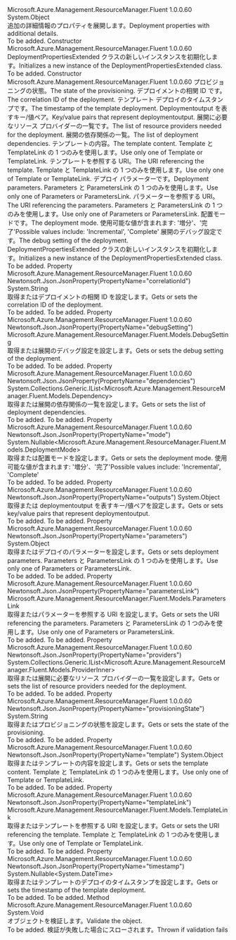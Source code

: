 <Type Name="DeploymentPropertiesExtended" FullName="Microsoft.Azure.Management.ResourceManager.Fluent.Models.DeploymentPropertiesExtended">
  <TypeSignature Language="C#" Value="public class DeploymentPropertiesExtended" />
  <TypeSignature Language="ILAsm" Value=".class public auto ansi beforefieldinit DeploymentPropertiesExtended extends System.Object" />
  <TypeSignature Language="DocId" Value="T:Microsoft.Azure.Management.ResourceManager.Fluent.Models.DeploymentPropertiesExtended" />
  <TypeSignature Language="VB.NET" Value="Public Class DeploymentPropertiesExtended" />
  <TypeSignature Language="F#" Value="type DeploymentPropertiesExtended = class" />
  <AssemblyInfo>
    <AssemblyName>Microsoft.Azure.Management.ResourceManager.Fluent</AssemblyName>
    <AssemblyVersion>1.0.0.60</AssemblyVersion>
  </AssemblyInfo>
  <Base>
    <BaseTypeName>System.Object</BaseTypeName>
  </Base>
  <Interfaces />
  <Docs>
    <summary>
            <span data-ttu-id="f3855-101">追加の詳細情報のプロパティを展開します。</span><span class="sxs-lookup"><span data-stu-id="f3855-101">Deployment properties with additional details.</span></span>
            </summary>
    <remarks>To be added.</remarks>
  </Docs>
  <Members>
    <Member MemberName=".ctor">
      <MemberSignature Language="C#" Value="public DeploymentPropertiesExtended ();" />
      <MemberSignature Language="ILAsm" Value=".method public hidebysig specialname rtspecialname instance void .ctor() cil managed" />
      <MemberSignature Language="DocId" Value="M:Microsoft.Azure.Management.ResourceManager.Fluent.Models.DeploymentPropertiesExtended.#ctor" />
      <MemberSignature Language="VB.NET" Value="Public Sub New ()" />
      <MemberType>Constructor</MemberType>
      <AssemblyInfo>
        <AssemblyName>Microsoft.Azure.Management.ResourceManager.Fluent</AssemblyName>
        <AssemblyVersion>1.0.0.60</AssemblyVersion>
      </AssemblyInfo>
      <Parameters />
      <Docs>
        <summary>
            <span data-ttu-id="f3855-102">DeploymentPropertiesExtended クラスの新しいインスタンスを初期化します。</span><span class="sxs-lookup"><span data-stu-id="f3855-102">Initializes a new instance of the DeploymentPropertiesExtended class.</span></span>
            </summary>
        <remarks>To be added.</remarks>
      </Docs>
    </Member>
    <Member MemberName=".ctor">
      <MemberSignature Language="C#" Value="public DeploymentPropertiesExtended (string provisioningState = null, string correlationId = null, Nullable&lt;DateTime&gt; timestamp = null, object outputs = null, System.Collections.Generic.IList&lt;Microsoft.Azure.Management.ResourceManager.Fluent.Models.ProviderInner&gt; providers = null, System.Collections.Generic.IList&lt;Microsoft.Azure.Management.ResourceManager.Fluent.Models.Dependency&gt; dependencies = null, object template = null, Microsoft.Azure.Management.ResourceManager.Fluent.Models.TemplateLink templateLink = null, object parameters = null, Microsoft.Azure.Management.ResourceManager.Fluent.Models.ParametersLink parametersLink = null, Nullable&lt;Microsoft.Azure.Management.ResourceManager.Fluent.Models.DeploymentMode&gt; mode = null, Microsoft.Azure.Management.ResourceManager.Fluent.Models.DebugSetting debugSetting = null);" />
      <MemberSignature Language="ILAsm" Value=".method public hidebysig specialname rtspecialname instance void .ctor(string provisioningState, string correlationId, valuetype System.Nullable`1&lt;valuetype System.DateTime&gt; timestamp, object outputs, class System.Collections.Generic.IList`1&lt;class Microsoft.Azure.Management.ResourceManager.Fluent.Models.ProviderInner&gt; providers, class System.Collections.Generic.IList`1&lt;class Microsoft.Azure.Management.ResourceManager.Fluent.Models.Dependency&gt; dependencies, object template, class Microsoft.Azure.Management.ResourceManager.Fluent.Models.TemplateLink templateLink, object parameters, class Microsoft.Azure.Management.ResourceManager.Fluent.Models.ParametersLink parametersLink, valuetype System.Nullable`1&lt;valuetype Microsoft.Azure.Management.ResourceManager.Fluent.Models.DeploymentMode&gt; mode, class Microsoft.Azure.Management.ResourceManager.Fluent.Models.DebugSetting debugSetting) cil managed" />
      <MemberSignature Language="DocId" Value="M:Microsoft.Azure.Management.ResourceManager.Fluent.Models.DeploymentPropertiesExtended.#ctor(System.String,System.String,System.Nullable{System.DateTime},System.Object,System.Collections.Generic.IList{Microsoft.Azure.Management.ResourceManager.Fluent.Models.ProviderInner},System.Collections.Generic.IList{Microsoft.Azure.Management.ResourceManager.Fluent.Models.Dependency},System.Object,Microsoft.Azure.Management.ResourceManager.Fluent.Models.TemplateLink,System.Object,Microsoft.Azure.Management.ResourceManager.Fluent.Models.ParametersLink,System.Nullable{Microsoft.Azure.Management.ResourceManager.Fluent.Models.DeploymentMode},Microsoft.Azure.Management.ResourceManager.Fluent.Models.DebugSetting)" />
      <MemberSignature Language="F#" Value="new Microsoft.Azure.Management.ResourceManager.Fluent.Models.DeploymentPropertiesExtended : string * string * Nullable&lt;DateTime&gt; * obj * System.Collections.Generic.IList&lt;Microsoft.Azure.Management.ResourceManager.Fluent.Models.ProviderInner&gt; * System.Collections.Generic.IList&lt;Microsoft.Azure.Management.ResourceManager.Fluent.Models.Dependency&gt; * obj * Microsoft.Azure.Management.ResourceManager.Fluent.Models.TemplateLink * obj * Microsoft.Azure.Management.ResourceManager.Fluent.Models.ParametersLink * Nullable&lt;Microsoft.Azure.Management.ResourceManager.Fluent.Models.DeploymentMode&gt; * Microsoft.Azure.Management.ResourceManager.Fluent.Models.DebugSetting -&gt; Microsoft.Azure.Management.ResourceManager.Fluent.Models.DeploymentPropertiesExtended" Usage="new Microsoft.Azure.Management.ResourceManager.Fluent.Models.DeploymentPropertiesExtended (provisioningState, correlationId, timestamp, outputs, providers, dependencies, template, templateLink, parameters, parametersLink, mode, debugSetting)" />
      <MemberType>Constructor</MemberType>
      <AssemblyInfo>
        <AssemblyName>Microsoft.Azure.Management.ResourceManager.Fluent</AssemblyName>
        <AssemblyVersion>1.0.0.60</AssemblyVersion>
      </AssemblyInfo>
      <Parameters>
        <Parameter Name="provisioningState" Type="System.String" />
        <Parameter Name="correlationId" Type="System.String" />
        <Parameter Name="timestamp" Type="System.Nullable&lt;System.DateTime&gt;" />
        <Parameter Name="outputs" Type="System.Object" />
        <Parameter Name="providers" Type="System.Collections.Generic.IList&lt;Microsoft.Azure.Management.ResourceManager.Fluent.Models.ProviderInner&gt;" />
        <Parameter Name="dependencies" Type="System.Collections.Generic.IList&lt;Microsoft.Azure.Management.ResourceManager.Fluent.Models.Dependency&gt;" />
        <Parameter Name="template" Type="System.Object" />
        <Parameter Name="templateLink" Type="Microsoft.Azure.Management.ResourceManager.Fluent.Models.TemplateLink" />
        <Parameter Name="parameters" Type="System.Object" />
        <Parameter Name="parametersLink" Type="Microsoft.Azure.Management.ResourceManager.Fluent.Models.ParametersLink" />
        <Parameter Name="mode" Type="System.Nullable&lt;Microsoft.Azure.Management.ResourceManager.Fluent.Models.DeploymentMode&gt;" />
        <Parameter Name="debugSetting" Type="Microsoft.Azure.Management.ResourceManager.Fluent.Models.DebugSetting" />
      </Parameters>
      <Docs>
        <param name="provisioningState"><span data-ttu-id="f3855-103">プロビジョニングの状態。</span><span class="sxs-lookup"><span data-stu-id="f3855-103">The state of the provisioning.</span></span></param>
        <param name="correlationId"><span data-ttu-id="f3855-104">デプロイメントの相関 ID です。</span><span class="sxs-lookup"><span data-stu-id="f3855-104">The correlation ID of the deployment.</span></span></param>
        <param name="timestamp"><span data-ttu-id="f3855-105">テンプレート デプロイのタイムスタンプです。</span><span class="sxs-lookup"><span data-stu-id="f3855-105">The timestamp of the template deployment.</span></span></param>
        <param name="outputs"><span data-ttu-id="f3855-106">Deploymentoutput を表すキー/値ペア。</span><span class="sxs-lookup"><span data-stu-id="f3855-106">Key/value pairs that represent deploymentoutput.</span></span></param>
        <param name="providers"><span data-ttu-id="f3855-107">展開に必要なリソース プロバイダーの一覧です。</span><span class="sxs-lookup"><span data-stu-id="f3855-107">The list of resource providers needed for the deployment.</span></span></param>
        <param name="dependencies"><span data-ttu-id="f3855-108">展開の依存関係の一覧。</span><span class="sxs-lookup"><span data-stu-id="f3855-108">The list of deployment dependencies.</span></span></param>
        <param name="template"><span data-ttu-id="f3855-109">テンプレートの内容。</span><span class="sxs-lookup"><span data-stu-id="f3855-109">The template content.</span></span> <span data-ttu-id="f3855-110">Template と TemplateLink の 1 つのみを使用します。</span><span class="sxs-lookup"><span data-stu-id="f3855-110">Use only one of Template or TemplateLink.</span></span></param>
        <param name="templateLink"><span data-ttu-id="f3855-111">テンプレートを参照する URI。</span><span class="sxs-lookup"><span data-stu-id="f3855-111">The URI referencing the template.</span></span> <span data-ttu-id="f3855-112">Template と TemplateLink の 1 つのみを使用します。</span><span class="sxs-lookup"><span data-stu-id="f3855-112">Use only one of Template or TemplateLink.</span></span></param>
        <param name="parameters"><span data-ttu-id="f3855-113">デプロイ パラメーターです。</span><span class="sxs-lookup"><span data-stu-id="f3855-113">Deployment parameters.</span></span> <span data-ttu-id="f3855-114">Parameters と ParametersLink の 1 つのみを使用します。</span><span class="sxs-lookup"><span data-stu-id="f3855-114">Use only one of Parameters or ParametersLink.</span></span></param>
        <param name="parametersLink"><span data-ttu-id="f3855-115">パラメーターを参照する URI。</span><span class="sxs-lookup"><span data-stu-id="f3855-115">The URI referencing the parameters.</span></span>
            <span data-ttu-id="f3855-116">Parameters と ParametersLink の 1 つのみを使用します。</span><span class="sxs-lookup"><span data-stu-id="f3855-116">Use only one of Parameters or ParametersLink.</span></span></param>
        <param name="mode"><span data-ttu-id="f3855-117">配置モードです。</span><span class="sxs-lookup"><span data-stu-id="f3855-117">The deployment mode.</span></span> <span data-ttu-id="f3855-118">使用可能な値が含まれます: '増分'、'完了'</span><span class="sxs-lookup"><span data-stu-id="f3855-118">Possible values include: 'Incremental', 'Complete'</span></span></param>
        <param name="debugSetting"><span data-ttu-id="f3855-119">展開のデバッグ設定です。</span><span class="sxs-lookup"><span data-stu-id="f3855-119">The debug setting of the deployment.</span></span></param>
        <summary>
            <span data-ttu-id="f3855-120">DeploymentPropertiesExtended クラスの新しいインスタンスを初期化します。</span><span class="sxs-lookup"><span data-stu-id="f3855-120">Initializes a new instance of the DeploymentPropertiesExtended class.</span></span>
            </summary>
        <remarks>To be added.</remarks>
      </Docs>
    </Member>
    <Member MemberName="CorrelationId">
      <MemberSignature Language="C#" Value="public string CorrelationId { get; set; }" />
      <MemberSignature Language="ILAsm" Value=".property instance string CorrelationId" />
      <MemberSignature Language="DocId" Value="P:Microsoft.Azure.Management.ResourceManager.Fluent.Models.DeploymentPropertiesExtended.CorrelationId" />
      <MemberSignature Language="VB.NET" Value="Public Property CorrelationId As String" />
      <MemberSignature Language="F#" Value="member this.CorrelationId : string with get, set" Usage="Microsoft.Azure.Management.ResourceManager.Fluent.Models.DeploymentPropertiesExtended.CorrelationId" />
      <MemberType>Property</MemberType>
      <AssemblyInfo>
        <AssemblyName>Microsoft.Azure.Management.ResourceManager.Fluent</AssemblyName>
        <AssemblyVersion>1.0.0.60</AssemblyVersion>
      </AssemblyInfo>
      <Attributes>
        <Attribute>
          <AttributeName>Newtonsoft.Json.JsonProperty(PropertyName="correlationId")</AttributeName>
        </Attribute>
      </Attributes>
      <ReturnValue>
        <ReturnType>System.String</ReturnType>
      </ReturnValue>
      <Docs>
        <summary>
            <span data-ttu-id="f3855-121">取得またはデプロイメントの相関 ID を設定します。</span><span class="sxs-lookup"><span data-stu-id="f3855-121">Gets or sets the correlation ID of the deployment.</span></span>
            </summary>
        <value>To be added.</value>
        <remarks>To be added.</remarks>
      </Docs>
    </Member>
    <Member MemberName="DebugSetting">
      <MemberSignature Language="C#" Value="public Microsoft.Azure.Management.ResourceManager.Fluent.Models.DebugSetting DebugSetting { get; set; }" />
      <MemberSignature Language="ILAsm" Value=".property instance class Microsoft.Azure.Management.ResourceManager.Fluent.Models.DebugSetting DebugSetting" />
      <MemberSignature Language="DocId" Value="P:Microsoft.Azure.Management.ResourceManager.Fluent.Models.DeploymentPropertiesExtended.DebugSetting" />
      <MemberSignature Language="VB.NET" Value="Public Property DebugSetting As DebugSetting" />
      <MemberSignature Language="F#" Value="member this.DebugSetting : Microsoft.Azure.Management.ResourceManager.Fluent.Models.DebugSetting with get, set" Usage="Microsoft.Azure.Management.ResourceManager.Fluent.Models.DeploymentPropertiesExtended.DebugSetting" />
      <MemberType>Property</MemberType>
      <AssemblyInfo>
        <AssemblyName>Microsoft.Azure.Management.ResourceManager.Fluent</AssemblyName>
        <AssemblyVersion>1.0.0.60</AssemblyVersion>
      </AssemblyInfo>
      <Attributes>
        <Attribute>
          <AttributeName>Newtonsoft.Json.JsonProperty(PropertyName="debugSetting")</AttributeName>
        </Attribute>
      </Attributes>
      <ReturnValue>
        <ReturnType>Microsoft.Azure.Management.ResourceManager.Fluent.Models.DebugSetting</ReturnType>
      </ReturnValue>
      <Docs>
        <summary>
            <span data-ttu-id="f3855-122">取得または展開のデバッグ設定を設定します。</span><span class="sxs-lookup"><span data-stu-id="f3855-122">Gets or sets the debug setting of the deployment.</span></span>
            </summary>
        <value>To be added.</value>
        <remarks>To be added.</remarks>
      </Docs>
    </Member>
    <Member MemberName="Dependencies">
      <MemberSignature Language="C#" Value="public System.Collections.Generic.IList&lt;Microsoft.Azure.Management.ResourceManager.Fluent.Models.Dependency&gt; Dependencies { get; set; }" />
      <MemberSignature Language="ILAsm" Value=".property instance class System.Collections.Generic.IList`1&lt;class Microsoft.Azure.Management.ResourceManager.Fluent.Models.Dependency&gt; Dependencies" />
      <MemberSignature Language="DocId" Value="P:Microsoft.Azure.Management.ResourceManager.Fluent.Models.DeploymentPropertiesExtended.Dependencies" />
      <MemberSignature Language="VB.NET" Value="Public Property Dependencies As IList(Of Dependency)" />
      <MemberSignature Language="F#" Value="member this.Dependencies : System.Collections.Generic.IList&lt;Microsoft.Azure.Management.ResourceManager.Fluent.Models.Dependency&gt; with get, set" Usage="Microsoft.Azure.Management.ResourceManager.Fluent.Models.DeploymentPropertiesExtended.Dependencies" />
      <MemberType>Property</MemberType>
      <AssemblyInfo>
        <AssemblyName>Microsoft.Azure.Management.ResourceManager.Fluent</AssemblyName>
        <AssemblyVersion>1.0.0.60</AssemblyVersion>
      </AssemblyInfo>
      <Attributes>
        <Attribute>
          <AttributeName>Newtonsoft.Json.JsonProperty(PropertyName="dependencies")</AttributeName>
        </Attribute>
      </Attributes>
      <ReturnValue>
        <ReturnType>System.Collections.Generic.IList&lt;Microsoft.Azure.Management.ResourceManager.Fluent.Models.Dependency&gt;</ReturnType>
      </ReturnValue>
      <Docs>
        <summary>
            <span data-ttu-id="f3855-123">取得または展開の依存関係の一覧を設定します。</span><span class="sxs-lookup"><span data-stu-id="f3855-123">Gets or sets the list of deployment dependencies.</span></span>
            </summary>
        <value>To be added.</value>
        <remarks>To be added.</remarks>
      </Docs>
    </Member>
    <Member MemberName="Mode">
      <MemberSignature Language="C#" Value="public Nullable&lt;Microsoft.Azure.Management.ResourceManager.Fluent.Models.DeploymentMode&gt; Mode { get; set; }" />
      <MemberSignature Language="ILAsm" Value=".property instance valuetype System.Nullable`1&lt;valuetype Microsoft.Azure.Management.ResourceManager.Fluent.Models.DeploymentMode&gt; Mode" />
      <MemberSignature Language="DocId" Value="P:Microsoft.Azure.Management.ResourceManager.Fluent.Models.DeploymentPropertiesExtended.Mode" />
      <MemberSignature Language="VB.NET" Value="Public Property Mode As Nullable(Of DeploymentMode)" />
      <MemberSignature Language="F#" Value="member this.Mode : Nullable&lt;Microsoft.Azure.Management.ResourceManager.Fluent.Models.DeploymentMode&gt; with get, set" Usage="Microsoft.Azure.Management.ResourceManager.Fluent.Models.DeploymentPropertiesExtended.Mode" />
      <MemberType>Property</MemberType>
      <AssemblyInfo>
        <AssemblyName>Microsoft.Azure.Management.ResourceManager.Fluent</AssemblyName>
        <AssemblyVersion>1.0.0.60</AssemblyVersion>
      </AssemblyInfo>
      <Attributes>
        <Attribute>
          <AttributeName>Newtonsoft.Json.JsonProperty(PropertyName="mode")</AttributeName>
        </Attribute>
      </Attributes>
      <ReturnValue>
        <ReturnType>System.Nullable&lt;Microsoft.Azure.Management.ResourceManager.Fluent.Models.DeploymentMode&gt;</ReturnType>
      </ReturnValue>
      <Docs>
        <summary>
            <span data-ttu-id="f3855-124">取得または配置モードを設定します。</span><span class="sxs-lookup"><span data-stu-id="f3855-124">Gets or sets the deployment mode.</span></span> <span data-ttu-id="f3855-125">使用可能な値が含まれます: '増分'、'完了'</span><span class="sxs-lookup"><span data-stu-id="f3855-125">Possible values include: 'Incremental', 'Complete'</span></span>
            </summary>
        <value>To be added.</value>
        <remarks>To be added.</remarks>
      </Docs>
    </Member>
    <Member MemberName="Outputs">
      <MemberSignature Language="C#" Value="public object Outputs { get; set; }" />
      <MemberSignature Language="ILAsm" Value=".property instance object Outputs" />
      <MemberSignature Language="DocId" Value="P:Microsoft.Azure.Management.ResourceManager.Fluent.Models.DeploymentPropertiesExtended.Outputs" />
      <MemberSignature Language="VB.NET" Value="Public Property Outputs As Object" />
      <MemberSignature Language="F#" Value="member this.Outputs : obj with get, set" Usage="Microsoft.Azure.Management.ResourceManager.Fluent.Models.DeploymentPropertiesExtended.Outputs" />
      <MemberType>Property</MemberType>
      <AssemblyInfo>
        <AssemblyName>Microsoft.Azure.Management.ResourceManager.Fluent</AssemblyName>
        <AssemblyVersion>1.0.0.60</AssemblyVersion>
      </AssemblyInfo>
      <Attributes>
        <Attribute>
          <AttributeName>Newtonsoft.Json.JsonProperty(PropertyName="outputs")</AttributeName>
        </Attribute>
      </Attributes>
      <ReturnValue>
        <ReturnType>System.Object</ReturnType>
      </ReturnValue>
      <Docs>
        <summary>
            <span data-ttu-id="f3855-126">取得または deploymentoutput を表すキー/値ペアを設定します。</span><span class="sxs-lookup"><span data-stu-id="f3855-126">Gets or sets key/value pairs that represent deploymentoutput.</span></span>
            </summary>
        <value>To be added.</value>
        <remarks>To be added.</remarks>
      </Docs>
    </Member>
    <Member MemberName="Parameters">
      <MemberSignature Language="C#" Value="public object Parameters { get; set; }" />
      <MemberSignature Language="ILAsm" Value=".property instance object Parameters" />
      <MemberSignature Language="DocId" Value="P:Microsoft.Azure.Management.ResourceManager.Fluent.Models.DeploymentPropertiesExtended.Parameters" />
      <MemberSignature Language="VB.NET" Value="Public Property Parameters As Object" />
      <MemberSignature Language="F#" Value="member this.Parameters : obj with get, set" Usage="Microsoft.Azure.Management.ResourceManager.Fluent.Models.DeploymentPropertiesExtended.Parameters" />
      <MemberType>Property</MemberType>
      <AssemblyInfo>
        <AssemblyName>Microsoft.Azure.Management.ResourceManager.Fluent</AssemblyName>
        <AssemblyVersion>1.0.0.60</AssemblyVersion>
      </AssemblyInfo>
      <Attributes>
        <Attribute>
          <AttributeName>Newtonsoft.Json.JsonProperty(PropertyName="parameters")</AttributeName>
        </Attribute>
      </Attributes>
      <ReturnValue>
        <ReturnType>System.Object</ReturnType>
      </ReturnValue>
      <Docs>
        <summary>
            <span data-ttu-id="f3855-127">取得またはデプロイのパラメーターを設定します。</span><span class="sxs-lookup"><span data-stu-id="f3855-127">Gets or sets deployment parameters.</span></span> <span data-ttu-id="f3855-128">Parameters と ParametersLink の 1 つのみを使用します。</span><span class="sxs-lookup"><span data-stu-id="f3855-128">Use only one of Parameters or ParametersLink.</span></span>
            </summary>
        <value>To be added.</value>
        <remarks>To be added.</remarks>
      </Docs>
    </Member>
    <Member MemberName="ParametersLink">
      <MemberSignature Language="C#" Value="public Microsoft.Azure.Management.ResourceManager.Fluent.Models.ParametersLink ParametersLink { get; set; }" />
      <MemberSignature Language="ILAsm" Value=".property instance class Microsoft.Azure.Management.ResourceManager.Fluent.Models.ParametersLink ParametersLink" />
      <MemberSignature Language="DocId" Value="P:Microsoft.Azure.Management.ResourceManager.Fluent.Models.DeploymentPropertiesExtended.ParametersLink" />
      <MemberSignature Language="VB.NET" Value="Public Property ParametersLink As ParametersLink" />
      <MemberSignature Language="F#" Value="member this.ParametersLink : Microsoft.Azure.Management.ResourceManager.Fluent.Models.ParametersLink with get, set" Usage="Microsoft.Azure.Management.ResourceManager.Fluent.Models.DeploymentPropertiesExtended.ParametersLink" />
      <MemberType>Property</MemberType>
      <AssemblyInfo>
        <AssemblyName>Microsoft.Azure.Management.ResourceManager.Fluent</AssemblyName>
        <AssemblyVersion>1.0.0.60</AssemblyVersion>
      </AssemblyInfo>
      <Attributes>
        <Attribute>
          <AttributeName>Newtonsoft.Json.JsonProperty(PropertyName="parametersLink")</AttributeName>
        </Attribute>
      </Attributes>
      <ReturnValue>
        <ReturnType>Microsoft.Azure.Management.ResourceManager.Fluent.Models.ParametersLink</ReturnType>
      </ReturnValue>
      <Docs>
        <summary>
            <span data-ttu-id="f3855-129">取得またはパラメーターを参照する URI を設定します。</span><span class="sxs-lookup"><span data-stu-id="f3855-129">Gets or sets the URI referencing the parameters.</span></span> <span data-ttu-id="f3855-130">Parameters と ParametersLink の 1 つのみを使用します。</span><span class="sxs-lookup"><span data-stu-id="f3855-130">Use only one of Parameters or ParametersLink.</span></span>
            </summary>
        <value>To be added.</value>
        <remarks>To be added.</remarks>
      </Docs>
    </Member>
    <Member MemberName="Providers">
      <MemberSignature Language="C#" Value="public System.Collections.Generic.IList&lt;Microsoft.Azure.Management.ResourceManager.Fluent.Models.ProviderInner&gt; Providers { get; set; }" />
      <MemberSignature Language="ILAsm" Value=".property instance class System.Collections.Generic.IList`1&lt;class Microsoft.Azure.Management.ResourceManager.Fluent.Models.ProviderInner&gt; Providers" />
      <MemberSignature Language="DocId" Value="P:Microsoft.Azure.Management.ResourceManager.Fluent.Models.DeploymentPropertiesExtended.Providers" />
      <MemberSignature Language="VB.NET" Value="Public Property Providers As IList(Of ProviderInner)" />
      <MemberSignature Language="F#" Value="member this.Providers : System.Collections.Generic.IList&lt;Microsoft.Azure.Management.ResourceManager.Fluent.Models.ProviderInner&gt; with get, set" Usage="Microsoft.Azure.Management.ResourceManager.Fluent.Models.DeploymentPropertiesExtended.Providers" />
      <MemberType>Property</MemberType>
      <AssemblyInfo>
        <AssemblyName>Microsoft.Azure.Management.ResourceManager.Fluent</AssemblyName>
        <AssemblyVersion>1.0.0.60</AssemblyVersion>
      </AssemblyInfo>
      <Attributes>
        <Attribute>
          <AttributeName>Newtonsoft.Json.JsonProperty(PropertyName="providers")</AttributeName>
        </Attribute>
      </Attributes>
      <ReturnValue>
        <ReturnType>System.Collections.Generic.IList&lt;Microsoft.Azure.Management.ResourceManager.Fluent.Models.ProviderInner&gt;</ReturnType>
      </ReturnValue>
      <Docs>
        <summary>
            <span data-ttu-id="f3855-131">取得または展開に必要なリソース プロバイダーの一覧を設定します。</span><span class="sxs-lookup"><span data-stu-id="f3855-131">Gets or sets the list of resource providers needed for the deployment.</span></span>
            </summary>
        <value>To be added.</value>
        <remarks>To be added.</remarks>
      </Docs>
    </Member>
    <Member MemberName="ProvisioningState">
      <MemberSignature Language="C#" Value="public string ProvisioningState { get; set; }" />
      <MemberSignature Language="ILAsm" Value=".property instance string ProvisioningState" />
      <MemberSignature Language="DocId" Value="P:Microsoft.Azure.Management.ResourceManager.Fluent.Models.DeploymentPropertiesExtended.ProvisioningState" />
      <MemberSignature Language="VB.NET" Value="Public Property ProvisioningState As String" />
      <MemberSignature Language="F#" Value="member this.ProvisioningState : string with get, set" Usage="Microsoft.Azure.Management.ResourceManager.Fluent.Models.DeploymentPropertiesExtended.ProvisioningState" />
      <MemberType>Property</MemberType>
      <AssemblyInfo>
        <AssemblyName>Microsoft.Azure.Management.ResourceManager.Fluent</AssemblyName>
        <AssemblyVersion>1.0.0.60</AssemblyVersion>
      </AssemblyInfo>
      <Attributes>
        <Attribute>
          <AttributeName>Newtonsoft.Json.JsonProperty(PropertyName="provisioningState")</AttributeName>
        </Attribute>
      </Attributes>
      <ReturnValue>
        <ReturnType>System.String</ReturnType>
      </ReturnValue>
      <Docs>
        <summary>
            <span data-ttu-id="f3855-132">取得またはプロビジョニングの状態を設定します。</span><span class="sxs-lookup"><span data-stu-id="f3855-132">Gets or sets the state of the provisioning.</span></span>
            </summary>
        <value>To be added.</value>
        <remarks>To be added.</remarks>
      </Docs>
    </Member>
    <Member MemberName="Template">
      <MemberSignature Language="C#" Value="public object Template { get; set; }" />
      <MemberSignature Language="ILAsm" Value=".property instance object Template" />
      <MemberSignature Language="DocId" Value="P:Microsoft.Azure.Management.ResourceManager.Fluent.Models.DeploymentPropertiesExtended.Template" />
      <MemberSignature Language="VB.NET" Value="Public Property Template As Object" />
      <MemberSignature Language="F#" Value="member this.Template : obj with get, set" Usage="Microsoft.Azure.Management.ResourceManager.Fluent.Models.DeploymentPropertiesExtended.Template" />
      <MemberType>Property</MemberType>
      <AssemblyInfo>
        <AssemblyName>Microsoft.Azure.Management.ResourceManager.Fluent</AssemblyName>
        <AssemblyVersion>1.0.0.60</AssemblyVersion>
      </AssemblyInfo>
      <Attributes>
        <Attribute>
          <AttributeName>Newtonsoft.Json.JsonProperty(PropertyName="template")</AttributeName>
        </Attribute>
      </Attributes>
      <ReturnValue>
        <ReturnType>System.Object</ReturnType>
      </ReturnValue>
      <Docs>
        <summary>
            <span data-ttu-id="f3855-133">取得またはテンプレートの内容を設定します。</span><span class="sxs-lookup"><span data-stu-id="f3855-133">Gets or sets the template content.</span></span> <span data-ttu-id="f3855-134">Template と TemplateLink の 1 つのみを使用します。</span><span class="sxs-lookup"><span data-stu-id="f3855-134">Use only one of Template or TemplateLink.</span></span>
            </summary>
        <value>To be added.</value>
        <remarks>To be added.</remarks>
      </Docs>
    </Member>
    <Member MemberName="TemplateLink">
      <MemberSignature Language="C#" Value="public Microsoft.Azure.Management.ResourceManager.Fluent.Models.TemplateLink TemplateLink { get; set; }" />
      <MemberSignature Language="ILAsm" Value=".property instance class Microsoft.Azure.Management.ResourceManager.Fluent.Models.TemplateLink TemplateLink" />
      <MemberSignature Language="DocId" Value="P:Microsoft.Azure.Management.ResourceManager.Fluent.Models.DeploymentPropertiesExtended.TemplateLink" />
      <MemberSignature Language="VB.NET" Value="Public Property TemplateLink As TemplateLink" />
      <MemberSignature Language="F#" Value="member this.TemplateLink : Microsoft.Azure.Management.ResourceManager.Fluent.Models.TemplateLink with get, set" Usage="Microsoft.Azure.Management.ResourceManager.Fluent.Models.DeploymentPropertiesExtended.TemplateLink" />
      <MemberType>Property</MemberType>
      <AssemblyInfo>
        <AssemblyName>Microsoft.Azure.Management.ResourceManager.Fluent</AssemblyName>
        <AssemblyVersion>1.0.0.60</AssemblyVersion>
      </AssemblyInfo>
      <Attributes>
        <Attribute>
          <AttributeName>Newtonsoft.Json.JsonProperty(PropertyName="templateLink")</AttributeName>
        </Attribute>
      </Attributes>
      <ReturnValue>
        <ReturnType>Microsoft.Azure.Management.ResourceManager.Fluent.Models.TemplateLink</ReturnType>
      </ReturnValue>
      <Docs>
        <summary>
            <span data-ttu-id="f3855-135">取得またはテンプレートを参照する URI を設定します。</span><span class="sxs-lookup"><span data-stu-id="f3855-135">Gets or sets the URI referencing the template.</span></span> <span data-ttu-id="f3855-136">Template と TemplateLink の 1 つのみを使用します。</span><span class="sxs-lookup"><span data-stu-id="f3855-136">Use only one of Template or TemplateLink.</span></span>
            </summary>
        <value>To be added.</value>
        <remarks>To be added.</remarks>
      </Docs>
    </Member>
    <Member MemberName="Timestamp">
      <MemberSignature Language="C#" Value="public Nullable&lt;DateTime&gt; Timestamp { get; set; }" />
      <MemberSignature Language="ILAsm" Value=".property instance valuetype System.Nullable`1&lt;valuetype System.DateTime&gt; Timestamp" />
      <MemberSignature Language="DocId" Value="P:Microsoft.Azure.Management.ResourceManager.Fluent.Models.DeploymentPropertiesExtended.Timestamp" />
      <MemberSignature Language="VB.NET" Value="Public Property Timestamp As Nullable(Of DateTime)" />
      <MemberSignature Language="F#" Value="member this.Timestamp : Nullable&lt;DateTime&gt; with get, set" Usage="Microsoft.Azure.Management.ResourceManager.Fluent.Models.DeploymentPropertiesExtended.Timestamp" />
      <MemberType>Property</MemberType>
      <AssemblyInfo>
        <AssemblyName>Microsoft.Azure.Management.ResourceManager.Fluent</AssemblyName>
        <AssemblyVersion>1.0.0.60</AssemblyVersion>
      </AssemblyInfo>
      <Attributes>
        <Attribute>
          <AttributeName>Newtonsoft.Json.JsonProperty(PropertyName="timestamp")</AttributeName>
        </Attribute>
      </Attributes>
      <ReturnValue>
        <ReturnType>System.Nullable&lt;System.DateTime&gt;</ReturnType>
      </ReturnValue>
      <Docs>
        <summary>
            <span data-ttu-id="f3855-137">取得またはテンプレートのデプロイのタイムスタンプを設定します。</span><span class="sxs-lookup"><span data-stu-id="f3855-137">Gets or sets the timestamp of the template deployment.</span></span>
            </summary>
        <value>To be added.</value>
        <remarks>To be added.</remarks>
      </Docs>
    </Member>
    <Member MemberName="Validate">
      <MemberSignature Language="C#" Value="public virtual void Validate ();" />
      <MemberSignature Language="ILAsm" Value=".method public hidebysig newslot virtual instance void Validate() cil managed" />
      <MemberSignature Language="DocId" Value="M:Microsoft.Azure.Management.ResourceManager.Fluent.Models.DeploymentPropertiesExtended.Validate" />
      <MemberSignature Language="VB.NET" Value="Public Overridable Sub Validate ()" />
      <MemberSignature Language="F#" Value="abstract member Validate : unit -&gt; unit&#xA;override this.Validate : unit -&gt; unit" Usage="deploymentPropertiesExtended.Validate " />
      <MemberType>Method</MemberType>
      <AssemblyInfo>
        <AssemblyName>Microsoft.Azure.Management.ResourceManager.Fluent</AssemblyName>
        <AssemblyVersion>1.0.0.60</AssemblyVersion>
      </AssemblyInfo>
      <ReturnValue>
        <ReturnType>System.Void</ReturnType>
      </ReturnValue>
      <Parameters />
      <Docs>
        <summary>
            <span data-ttu-id="f3855-138">オブジェクトを検証します。</span><span class="sxs-lookup"><span data-stu-id="f3855-138">Validate the object.</span></span>
            </summary>
        <remarks>To be added.</remarks>
        <exception cref="T:Microsoft.Rest.ValidationException">
            <span data-ttu-id="f3855-139">検証が失敗した場合にスローされます。</span><span class="sxs-lookup"><span data-stu-id="f3855-139">Thrown if validation fails</span></span>
            </exception>
      </Docs>
    </Member>
  </Members>
</Type>